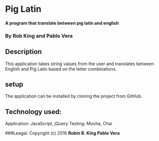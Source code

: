 # Pig Latin

#### A program that translate between pig latin and english

### By Rob King and Pablo Vera

## Description
This application takes string values from the user and translates between English and Pig Latin based on the letter combinations.

## setup
The application can be installed by cloning the project from GitHub.

## Technology used:
Application: JavaScript, jQuery
Testing: Mocha, Chai

###Leagal:
Copyright (c) 2016 **Robin B. King Pablo Vera**
